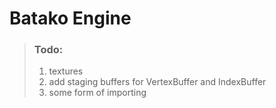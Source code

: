 # Batako Engine

> ### Todo:
> 1. textures
> 1. add staging buffers for VertexBuffer and IndexBuffer
> 1. some form of importing

